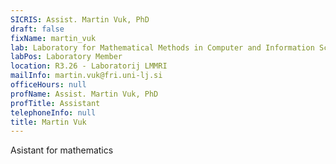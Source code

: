 ```yaml
---
SICRIS: Assist. Martin Vuk, PhD
draft: false
fixName: martin_vuk
lab: Laboratory for Mathematical Methods in Computer and Information Science
labPos: Laboratory Member
location: R3.26 - Laboratorij LMMRI
mailInfo: martin.vuk@fri.uni-lj.si
officeHours: null
profName: Assist. Martin Vuk, PhD
profTitle: Assistant
telephoneInfo: null
title: Martin Vuk
---
```




Asistant for mathematics